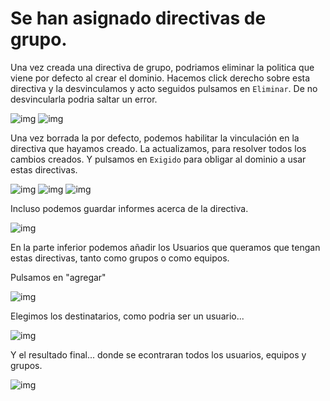 # Se han asignado directivas de grupo.

Una vez creada una directiva de grupo, podriamos eliminar la politica que viene por defecto al crear el dominio. Hacemos click derecho sobre esta directiva y la desvinculamos y acto seguidos pulsamos en `Eliminar`. De no desvincularla podria saltar un error.

![img](https://raw.githubusercontent.com/smxrlxp/dominios.html/master/assets/admin_acceso_dom/f/1.png)
![img](https://raw.githubusercontent.com/smxrlxp/dominios.html/master/assets/admin_acceso_dom/f/2.png)

Una vez borrada la por defecto, podemos habilitar la vinculación en la directiva que hayamos creado. La actualizamos, para resolver todos los cambios creados. Y pulsamos en `Exigido` para obligar al dominio a usar estas directivas.

![img](https://raw.githubusercontent.com/smxrlxp/dominios.html/master/assets/admin_acceso_dom/f/3.png)
![img](https://raw.githubusercontent.com/smxrlxp/dominios.html/master/assets/admin_acceso_dom/f/4.png)
![img](https://raw.githubusercontent.com/smxrlxp/dominios.html/master/assets/admin_acceso_dom/f/5.png)

Incluso podemos guardar informes acerca de la directiva.

![img](https://raw.githubusercontent.com/smxrlxp/dominios.html/master/assets/admin_acceso_dom/f/6.png)

En la parte inferior podemos añadir los Usuarios que queramos que tengan estas directivas, tanto como grupos o como equipos.

Pulsamos en "agregar"

![img](https://raw.githubusercontent.com/smxrlxp/dominios.html/master/assets/admin_acceso_dom/f/7.png)

Elegimos los destinatarios, como podria ser un usuario...

![img](https://raw.githubusercontent.com/smxrlxp/dominios.html/master/assets/admin_acceso_dom/f/8.png)

Y el resultado final... donde se econtraran todos los usuarios, equipos y grupos.

![img](https://raw.githubusercontent.com/smxrlxp/dominios.html/master/assets/admin_acceso_dom/f/9.png)




